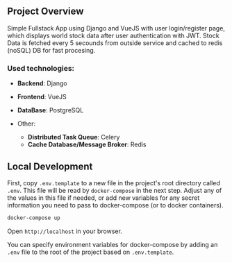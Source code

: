 ## Project Overview

Simple Fullstack App using Django and VueJS with user login/register page, which displays world stock data after user authentication with JWT. Stock Data is fetched every 5 secounds from outside service and cached to redis (noSQL) DB for fast procesing.


### Used technologies:

- **Backend**: Django

- **Frontend**: VueJS

- **DataBase**: PostgreSQL

- Other:
  - **Distributed Task Queue**: Celery
  - **Cache Database/Message Broker**: Redis

## Local Development

First, copy `.env.template` to a new file in the project's root directory called `.env`. This file will be read by `docker-compose` in the next step. Adjust any of the values in this file if needed, or add new variables for any secret information you need to pass to docker-compose (or to docker containers).

```sh
docker-compose up
```

Open `http://localhost` in your browser.

You can specify environment variables for docker-compose by adding an `.env` file to the root of the project based on `.env.template`.
